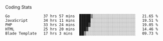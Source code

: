 Coding Stats
<!--START_SECTION:waka-->

```text
Go               37 hrs 57 mins  █████▒░░░░░░░░░░░░░░░░░░░   21.65 %
JavaScript       34 hrs 11 mins  █████░░░░░░░░░░░░░░░░░░░░   19.51 %
PHP              33 hrs 24 mins  ████▓░░░░░░░░░░░░░░░░░░░░   19.05 %
HTML             25 hrs 20 mins  ███▓░░░░░░░░░░░░░░░░░░░░░   14.46 %
Blade Template   17 hrs 3 mins   ██▒░░░░░░░░░░░░░░░░░░░░░░   09.73 %
```

<!--END_SECTION:waka-->
